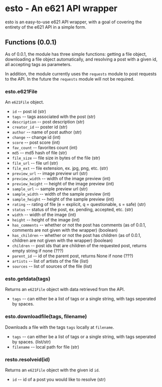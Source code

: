 # esto - An e621 API wrapper

esto is an easy-to-use e621 API wrapper, with a goal of covering the entirety of the e621 API in a simple form.

## Functions (0.0.1)

As of 0.0.1, the module has three simple functions: getting a file object, downloading a file object automatically, and resolving a post with a given id, all accepting tags as parameters.

In addition, the module currently uses the `requests` module to post requests to the API. In the future the `requests` module will not be required.

### esto.e621File
An `e621File` object.
 * `id` -- post id (str) 
 * `tags` -- tags associated with the post (str)
 * `description` -- post description (str)
 * `creator_id` -- poster id (str)
 * `author` -- name of post author (str)
 * `change` -- change id (int)
 * `score` -- post score (int)
 * `fav_count` -- favorites count (int)
 * `md5` -- md5 hash of file (str)
 * `file_size` -- file size in bytes of the file (str)
 * `file_url` -- file url (str)
 * `file_ext` -- file extension, ex. jpg, png, etc. (str)
 * `preview_url` -- image preview url (str)
 * `preview_width` -- width of the image preview (int)
 * `preview_height` -- height of the image preview (int)
 * `sample_url` -- sample preview url (str)
 * `sample_width` -- width of the sample preview (int)
 * `sample_height` -- height of the sample preview (int)
 * `rating` -- rating of file (e = explicit, q = questionable, s = safe) (str)
 * `status` -- status of the post, ex. pending, accepted, etc. (str)
 * `width` -- width of the image (int)
 * `height` -- height of the image (int)
 * `has_comments` -- whether or not the post has comments (as of 0.0.1, comments are not given with the wrapper) (boolean)
 * `has_children` -- whether or not the post has children (as of 0.0.1, children are not given with the wrapper) (boolean)
 * `children` -- post ids that are children of the requested post, returns empty string if none (???)
 * `parent_id` -- id of the parent post, returns None if none (???)
 * `artists` -- list of artists of the file (list) 
 * `sources` -- list of sources of the file (list)

### esto.getdata(tags)
Returns an `e621File` object with data retrieved from the API.
 * `tags` -- can either be a list of tags or a single string, with tags seperated by spaces.

### esto.downloadfile(tags, filename)
Downloads a file with the tags `tags` locally at `filename`.
 * `tags` -- can either be a list of tags or a single string, with tags seperated by spaces. (list/str)
 * `filename` -- local path for file (str)

### resto.resolveid(id)
Returns an `e621File` object with the given id `id`.
 * `id` -- id of a post you would like to resolve (str)
